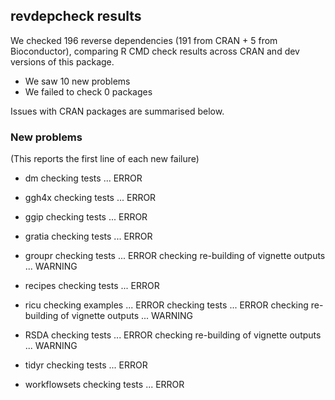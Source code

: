 ## revdepcheck results

We checked 196 reverse dependencies (191 from CRAN + 5 from Bioconductor), comparing R CMD check results across CRAN and dev versions of this package.

 * We saw 10 new problems
 * We failed to check 0 packages

Issues with CRAN packages are summarised below.

### New problems
(This reports the first line of each new failure)

* dm
  checking tests ... ERROR

* ggh4x
  checking tests ... ERROR

* ggip
  checking tests ... ERROR

* gratia
  checking tests ... ERROR

* groupr
  checking tests ... ERROR
  checking re-building of vignette outputs ... WARNING

* recipes
  checking tests ... ERROR

* ricu
  checking examples ... ERROR
  checking tests ... ERROR
  checking re-building of vignette outputs ... WARNING

* RSDA
  checking tests ... ERROR
  checking re-building of vignette outputs ... WARNING

* tidyr
  checking tests ... ERROR

* workflowsets
  checking tests ... ERROR

